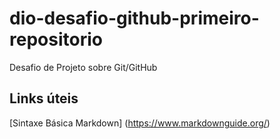 # dio-desafio-github-primeiro-repositorio
Desafio de Projeto sobre Git/GitHub

## Links úteis
[Sintaxe Básica Markdown] (https://www.markdownguide.org/)
